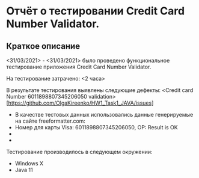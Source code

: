 # Отчёт о тестировании Credit Card Number Validator.

## Краткое описание

<31/03/2021> - <31/03/2021> было проведено функциональное тестирование приложения Credit Card Number Validator.

На тестирование затрачено: <2 часа>

В результате тестирования выявлены следующие дефекты:
<Credit card Number 6011898807345206050 validation> [https://github.com/OlgaKireenko/HW1_Task1_JAVA/issues]

* В качестве тестовых данных использовались данные генерируемые на сайте freeformatter.com:
* Номер для карты Visa: 6011898807345206050, ОР: Result is OK
* 
* 

Тестирование производилось в следующем окружении:
* Windows X
* Java 11

